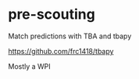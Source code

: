 # pre-scouting
Match predictions with TBA and tbapy

https://github.com/frc1418/tbapy

Mostly a WPI
